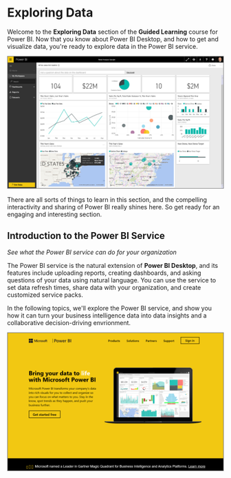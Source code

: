 <properties
   pageTitle="Introduction to the Power BI Service"
   description="Explore data and collaborate with the Power BI service"
   services="powerbi"
   documentationCenter=""
   authors="davidiseminger"
   manager="mblythe"
   backup=""
   editor=""
   tags=""
   qualityFocus="no"
   qualityDate=""
   featuredVideoId="Wz9f7VjXGdE"
   featuredVideoThumb=""
   courseDuration="2m"/>

<tags
   ms.service="powerbi"
   ms.devlang="NA"
   ms.topic="get-started-article"
   ms.tgt_pltfrm="NA"
   ms.workload="powerbi"
   ms.date="09/29/2016"
   ms.author="davidi"/>

# Exploring Data

Welcome to the **Exploring Data** section of the **Guided Learning** course for Power BI. Now that you know about Power BI Desktop, and how to get and visualize data, you're ready to explore data in the Power BI service.

![](media/powerbi-learning-4-0-intro-power-bi-service/4-0_2.png)

There are all sorts of things to learn in this section, and the compelling  interactivity and sharing of Power BI really shines here. So get ready for an engaging and interesting section.


## Introduction to the Power BI Service

*See what the Power BI service can do for your organization*

The Power BI service is the natural extension of **Power BI Desktop**, and its features include uploading reports, creating dashboards, and asking questions of your data using natural language. You can use the service to set data refresh times, share data with your organization, and create customized service packs.

In the following topics, we'll explore the Power BI service, and show you how it can turn your business intelligence data into data insights and a collaborative decision-driving envrionment.

![](media/powerbi-learning-4-0-intro-power-bi-service/4-0_1.png)
